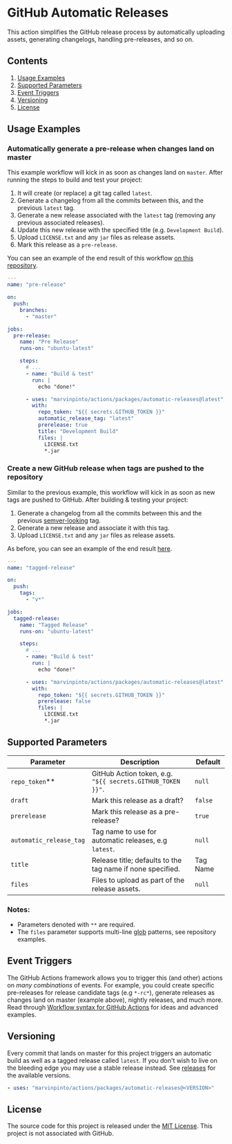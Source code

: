 # GitHub Automatic Releases

This action simplifies the GitHub release process by automatically uploading assets, generating changelogs, handling pre-releases, and so on.

## Contents

1. [Usage Examples](#usage-examples)
1. [Supported Parameters](#supported-parameters)
1. [Event Triggers](#event-triggers)
1. [Versioning](#versioning)
1. [License](#license)

## Usage Examples

### Automatically generate a pre-release when changes land on master

This example workflow will kick in as soon as changes land on `master`. After running the steps to build and test your project:

1. It will create (or replace) a git tag called `latest`.
1. Generate a changelog from all the commits between this, and the previous `latest` tag.
1. Generate a new release associated with the `latest` tag (removing any previous associated releases).
1. Update this new release with the specified title (e.g. `Development Build`).
1. Upload `LICENSE.txt` and any `jar` files as release assets.
1. Mark this release as a `pre-release`.

You can see an example of the end result of this workflow [on this repository](../../../../releases/tag/latest).

```yaml
---
name: "pre-release"

on:
  push:
    branches:
      - "master"

jobs:
  pre-release:
    name: "Pre Release"
    runs-on: "ubuntu-latest"

    steps:
      # ...
      - name: "Build & test"
        run: |
          echo "done!"

      - uses: "marvinpinto/actions/packages/automatic-releases@latest"
        with:
          repo_token: "${{ secrets.GITHUB_TOKEN }}"
          automatic_release_tag: "latest"
          prerelease: true
          title: "Development Build"
          files: |
            LICENSE.txt
            *.jar
```

### Create a new GitHub release when tags are pushed to the repository

Similar to the previous example, this workflow will kick in as soon as new tags are pushed to GitHub. After building & testing your project:

1. Generate a changelog from all the commits between this and the previous [semver-looking](https://semver.org/) tag.
1. Generate a new release and associate it with this tag.
1. Upload `LICENSE.txt` and any `jar` files as release assets.

As before, you can see an example of the end result [here](../../../../releases/latest).

```yaml
---
name: "tagged-release"

on:
  push:
    tags:
      - "v*"

jobs:
  tagged-release:
    name: "Tagged Release"
    runs-on: "ubuntu-latest"

    steps:
      # ...
      - name: "Build & test"
        run: |
          echo "done!"

      - uses: "marvinpinto/actions/packages/automatic-releases@latest"
        with:
          repo_token: "${{ secrets.GITHUB_TOKEN }}"
          prerelease: false
          files: |
            LICENSE.txt
            *.jar
```

## Supported Parameters

| Parameter               | Description                                                | Default  |
| ----------------------- | ---------------------------------------------------------- | -------- |
| `repo_token`\*\*        | GitHub Action token, e.g. `"${{ secrets.GITHUB_TOKEN }}"`. | `null`   |
| `draft`                 | Mark this release as a draft?                              | `false`  |
| `prerelease`            | Mark this release as a pre-release?                        | `true`   |
| `automatic_release_tag` | Tag name to use for automatic releases, e.g `latest`.      | `null`   |
| `title`                 | Release title; defaults to the tag name if none specified. | Tag Name |
| `files`                 | Files to upload as part of the release assets.             | `null`   |

### Notes:

- Parameters denoted with `**` are required.
- The `files` parameter supports multi-line [glob](https://github.com/isaacs/node-glob) patterns, see repository examples.

## Event Triggers

The GitHub Actions framework allows you to trigger this (and other) actions on _many combinations_ of events. For example, you could create specific pre-releases for release candidate tags (e.g `*-rc*`), generate releases as changes land on master (example above), nightly releases, and much more. Read through [Workflow syntax for GitHub Actions](https://help.github.com/en/articles/workflow-syntax-for-github-actions) for ideas and advanced examples.

## Versioning

Every commit that lands on master for this project triggers an automatic build as well as a tagged release called `latest`. If you don't wish to live on the bleeding edge you may use a stable release instead. See [releases](../../../../releases) for the available versions.

```yaml
- uses: "marvinpinto/actions/packages/automatic-releases@<VERSION>"
```

## License

The source code for this project is released under the [MIT License](/LICENSE). This project is not associated with GitHub.
